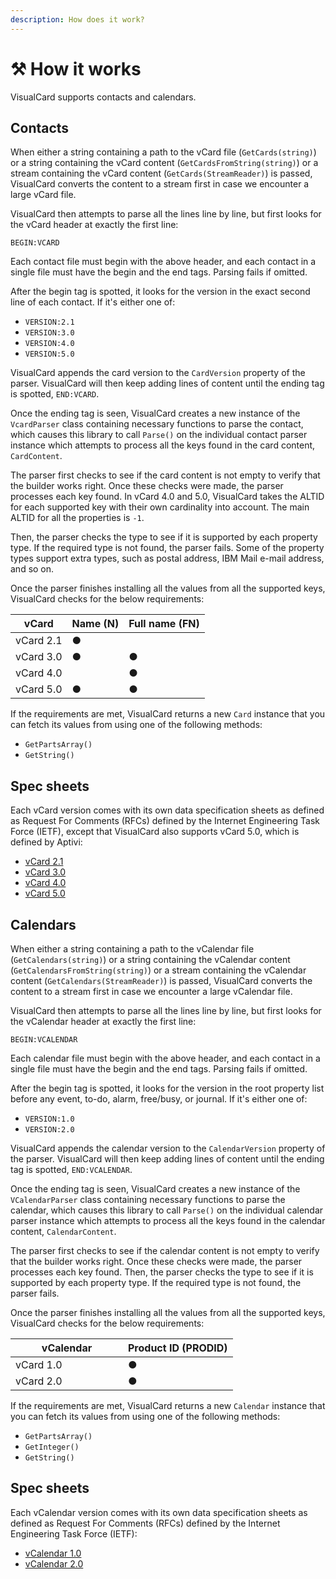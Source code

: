 ```yaml
---
description: How does it work?
---
```


# ⚒️ How it works

VisualCard supports contacts and calendars.

## Contacts

When either a string containing a path to the vCard file (`GetCards(string)`) or a string containing the vCard content (`GetCardsFromString(string)`) or a stream containing the vCard content (`GetCards(StreamReader)`) is passed, VisualCard converts the content to a stream first in case we encounter a large vCard file.

VisualCard then attempts to parse all the lines line by line, but first looks for the vCard header at exactly the first line:

```vcard
BEGIN:VCARD
```

Each contact file must begin with the above header, and each contact in a single file must have the begin and the end tags. Parsing fails if omitted.

After the begin tag is spotted, it looks for the version in the exact second line of each contact. If it's either one of:

* `VERSION:2.1`
* `VERSION:3.0`
* `VERSION:4.0`
* `VERSION:5.0`

VisualCard appends the card version to the `CardVersion` property of the parser. VisualCard will then keep adding lines of content until the ending tag is spotted, `END:VCARD`.

Once the ending tag is seen, VisualCard creates a new instance of the `VcardParser` class containing necessary functions to parse the contact, which causes this library to call `Parse()` on the individual contact parser instance which attempts to process all the keys found in the card content, `CardContent`.

The parser first checks to see if the card content is not empty to verify that the builder works right. Once these checks were made, the parser processes each key found. In vCard 4.0 and 5.0, VisualCard takes the ALTID for each supported key with their own cardinality into account. The main ALTID for all the properties is `-1`.

Then, the parser checks the type to see if it is supported by each property type. If the required type is not found, the parser fails. Some of the property types support extra types, such as postal address, IBM Mail e-mail address, and so on.

Once the parser finishes installing all the values from all the supported keys, VisualCard checks for the below requirements:

| vCard     | Name (N) | Full name (FN) |
| --------- | -------- | -------------- |
| vCard 2.1 | ●        |                |
| vCard 3.0 | ●        | ●              |
| vCard 4.0 |          | ●              |
| vCard 5.0 | ●        | ●              |

If the requirements are met, VisualCard returns a new `Card` instance that you can fetch its values from using one of the following methods:

* `GetPartsArray()`
* `GetString()`

## Spec sheets

Each vCard version comes with its own data specification sheets as defined as Request For Comments (RFCs) defined by the Internet Engineering Task Force (IETF), except that VisualCard also supports vCard 5.0, which is defined by Aptivi:

* [vCard 2.1](https://github.com/Aptivi/VisualCard/raw/main/VisualCard/Specs/vcard-21.txt)
* [vCard 3.0](https://github.com/Aptivi/VisualCard/raw/main/VisualCard/Specs/vcard-30-rfc2426.txt)
* [vCard 4.0](https://github.com/Aptivi/VisualCard/raw/main/VisualCard/Specs/vcard-40-rfc6350.txt)
* [vCard 5.0](https://github.com/Aptivi/VisualCard/raw/main/VisualCard/Specs/vcard-50-aptivi.txt)

## Calendars

When either a string containing a path to the vCalendar file (`GetCalendars(string)`) or a string containing the vCalendar content (`GetCalendarsFromString(string)`) or a stream containing the vCalendar content (`GetCalendars(StreamReader)`) is passed, VisualCard converts the content to a stream first in case we encounter a large vCalendar file.

VisualCard then attempts to parse all the lines line by line, but first looks for the vCalendar header at exactly the first line:

```vcard
BEGIN:VCALENDAR
```

Each calendar file must begin with the above header, and each contact in a single file must have the begin and the end tags. Parsing fails if omitted.

After the begin tag is spotted, it looks for the version in the root property list before any event, to-do, alarm, free/busy, or journal. If it's either one of:

* `VERSION:1.0`
* `VERSION:2.0`

VisualCard appends the calendar version to the `CalendarVersion` property of the parser. VisualCard will then keep adding lines of content until the ending tag is spotted, `END:VCALENDAR`.

Once the ending tag is seen, VisualCard creates a new instance of the `VCalendarParser` class containing necessary functions to parse the calendar, which causes this library to call `Parse()` on the individual calendar parser instance which attempts to process all the keys found in the calendar content, `CalendarContent`.

The parser first checks to see if the calendar content is not empty to verify that the builder works right. Once these checks were made, the parser processes each key found. Then, the parser checks the type to see if it is supported by each property type. If the required type is not found, the parser fails.

Once the parser finishes installing all the values from all the supported keys, VisualCard checks for the below requirements:

<table><thead><tr><th width="164">vCalendar</th><th>Product ID (PRODID)</th></tr></thead><tbody><tr><td>vCard 1.0</td><td>●</td></tr><tr><td>vCard 2.0</td><td>●</td></tr></tbody></table>

If the requirements are met, VisualCard returns a new `Calendar` instance that you can fetch its values from using one of the following methods:

* `GetPartsArray()`
* `GetInteger()`
* `GetString()`

## Spec sheets

Each vCalendar version comes with its own data specification sheets as defined as Request For Comments (RFCs) defined by the Internet Engineering Task Force (IETF):

* [vCalendar 1.0](https://github.com/Aptivi/VisualCard/raw/main/VisualCard.Calendar/Specs/vcalendar-10.txt)
* [vCalendar 2.0](https://github.com/Aptivi/VisualCard/raw/main/VisualCard.Calendar/Specs/vcalendar-20-rfc5545.txt)
